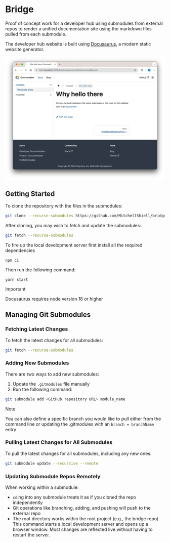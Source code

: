 # Bridge

Proof of concept work for a developer hub using submodules from external repos to render a unified documentation site using the markdown files pulled from each submodule. 

The developer hub website is built using [Docusaurus](https://docusaurus.io/), a modern static website generator.

![Preview](preview.png)

## Getting Started

To clone the repository with the files in the submodules:

```bash
git clone --recurse-submodules https://github.com/MitchellShiell/bridge.git
```

After cloning, you may wish to fetch and update the submodules:

```bash
git fetch --recurse-submodules
```

To fire up the local development server first install all the required dependencies

```
npm ci
```

Then run the following command: 

```
yarn start
```

> [!IMPORTANT]  
> Docusaurus requires node version 18 or higher

## Managing Git Submodules

### Fetching Latest Changes

To fetch the latest changes for all submodules:

```bash
git fetch --recurse-submodules
```

### Adding New Submodules

There are two ways to add new submodules:

1. Update the `.gitmodules` file manually
2. Run the following command:

```bash
git submodule add <GitHub repository URL> module_name
```

> [!NOTE]  
> You can also define a specific branch you would like to pull either from the command line or updating the .gitmodules with an `branch = branchName` entry

### Pulling Latest Changes for All Submodules

To pull the latest changes for all submodules, including any new ones:

```bash
git submodule update --recursive --remote
```

### Updating Submodule Repos Remotely

When working within a submodule:
- `cd`ing into any submodule treats it as if you cloned the repo independently
- Git operations like branching, adding, and pushing will push to the external repo
- The root directory works within the root project (e.g., the bridge repo)
This command starts a local development server and opens up a browser window. Most changes are reflected live without having to restart the server.
